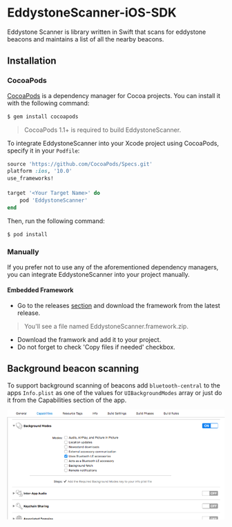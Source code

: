 # EddystoneScanner-iOS-SDK

Eddystone Scanner is library written in Swift that scans for eddystone beacons and maintains a list of all the nearby beacons.

## Installation

### CocoaPods

[CocoaPods](http://cocoapods.org) is a dependency manager for Cocoa projects. You can install it with the following command:

```bash
$ gem install cocoapods
```

> CocoaPods 1.1+ is required to build EddystoneScanner.

To integrate EddystoneScanner into your Xcode project using CocoaPods, specify it in your `Podfile`:

```ruby
source 'https://github.com/CocoaPods/Specs.git'
platform :ios, '10.0'
use_frameworks!

target '<Your Target Name>' do
    pod 'EddystoneScanner'
end
```

Then, run the following command:

```bash
$ pod install
```

### Manually

If you prefer not to use any of the aforementioned dependency managers, you can integrate EddystoneScanner into your project manually.

#### Embedded Framework

- Go to the releases [section](https://github.com/Beaconstac/EddystoneScanner-iOS-SDK/releases) and download the framework from the latest release.
> You'll see a file named EddystoneScanner.framework.zip. 
- Download the framwork and add it to your project.
- Do not forget to check 'Copy files if needed' checkbox.


## Background beacon scanning

To support background scanning of beacons add `bluetooth-central` to the apps `Info.plist` as one of the values for `UIBackgroundModes` array or just do it from the Capabilities section of the app.

![Xcode Capability Section](https://raw.githubusercontent.com/Beaconstac/EddystoneScanner-iOS-SDK/master/doc_images/background_scanning_capability.png)
